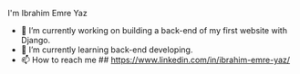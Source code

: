 I'm Ibrahim Emre Yaz

- 🔭 I’m currently working on building a back-end of my first website with Django.
- 🌱 I’m currently learning back-end developing.
- 📫 How to reach me ## https://www.linkedin.com/in/ibrahim-emre-yaz/

<!--
**Emre-Yaz/emre-yaz** is a ✨ _special_ ✨ repository because its `README.md` (this file) appears on your GitHub profile.
-->
